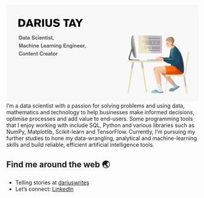 <img src="https://github.com/dariusbtzc/dariusbtzc/blob/4159f80c637c084ce64f7dd162b2437df1463add/GitHub%20profile%20banner%20v3.png" alt="banner that says Darius Tay - data scientist, machine learning engineer, content creator">
I’m a data scientist with a passion for solving problems and using data, mathematics and technology to help businesses make informed decisions, optimise processes and add value to end-users. Some programming tools that I enjoy working with include SQL, Python and various libraries such as NumPy, Matplotlib, Scikit-learn and TensorFlow. Currently, I’m pursuing my further studies to hone my data-wrangling, analytical and machine-learning skills and build reliable, efficient artificial intelligence tools.


## Find me around the web 🌏
- Telling stories at <a href="https://dariuswrites.blog/">dariuswrites</a>
- Let’s connect: <a href="https://www.linkedin.com/in/darius-tay/">LinkedIn</a>
